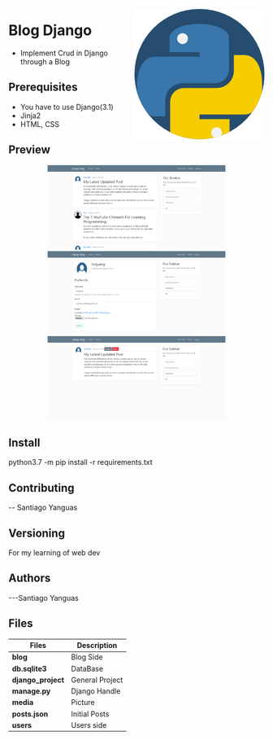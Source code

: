 <p>
<img width="256" height="256" src="./img_readme/logo.png" align="right" >
</p>

# Blog Django

- Implement Crud in Django through a Blog

## Prerequisites

- You have to use Django(3.1)
- Jinja2
- HTML, CSS

## Preview

<p align="center">
  <img src="./img_readme/blog1.png" width="350" alt="Preview">
  <img src="./img_readme/blog2.png" width="350" alt="Profile">
  <img src="./img_readme/blog3.png" width="350" alt="Update/Delete">
</p>

## Install

python3.7 -m pip install -r requirements.txt

## Contributing

-- Santiago Yanguas

## Versioning

For my learning of web dev

## Authors

---Santiago Yanguas

## Files

| Files              | Description     |
| ------------------ | --------------- |
| **blog**           | Blog Side       |
| **db.sqlite3**     | DataBase        |
| **django_project** | General Project |
| **manage.py**      | Django Handle   |
| **media**          | Picture         |
| **posts.json**     | Initial Posts   |
| **users**          | Users side      |
